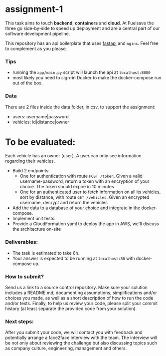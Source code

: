 # assignment-1

This task aims to touch **backend**, **containers** and **cloud**. At Fuelsave the three go side-by-side to speed up deployment and are a central part of our software development pipeline.

This repository has an api boilerplate that uses [fastapi](https://fastapi.tiangolo.com/) and `nginx`. Feel free to complement as you please. 


### Tips 
* running the `app/main.py` script will launch the api at `localhost:8080`
* most likely you need to sign-in Docker to make the docker-compose run out of the box.

### Data
There are 2 files inside the data folder, in csv, to support the assignment:
* users: username|password 
* vehicles: id|distance|owner

# To be evaluated:
Each vehicle has an owner (user). A user can only see information regarding their vehicles.   

* Build 2 endpoints:
  * One for authentication with route `POST /token`. Given a valid username-password, return a token with an encryption of your choice. The token should expire in 10 minutes
  * One for an authenticated user to fetch information on all its vehicles, sort by distance, with route `GET /vehicles`. Given an encrypted username, decrypt and return the vehicles
* Add the data to a database of your choice and integrate in the docker-compose.
* Implement unit tests.
* Provide a CloudFormation yaml to deploy the app in AWS, we'll discuss the architecture on-site

### Deliverables:

* The task is estimated to take 6h.
* Your answer is expected to be running at `localhost:80` with docker-compose up.

### How to submit?
Send us a link to a source control repository. Make sure your solution includes a README.md, documenting assumptions, simplifications and/or choices you made, as well as a short description of how to run the code and/or tests. 
Finally, to help us review your code, please split your commit history (at least separate the provided code from your solution).

### Next steps:
After you submit your code, we will contact you with feedback and potentially arrange a face2face interview with the team. 
The interview will be not only about reviewing the challenge but also discussing topics such as company culture, engineering, management and others.




